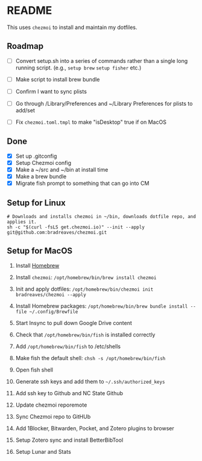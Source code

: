 # README

This uses `chezmoi` to install and maintain my dotfiles.

## Roadmap 

- [ ] Convert setup.sh into a series of commands rather than a single long
  running script. (e.g., `setup brew` `setup fisher` etc.)
- [ ] Make script to install brew bundle
- [ ] Confirm I want to sync plists
- [ ] Go through /Library/Preferences and ~/Library Preferences for plists to add/set
- [ ] Fix `chezmoi.toml.tmpl` to make "isDesktop" true if on MacOS


## Done
- [x] Set up .gitconfig
- [x] Setup Chezmoi config
- [x] Make a ~/src and ~/bin at install time
- [x] Make a brew bundle
- [x] Migrate fish prompt to something that can go into CM

## Setup for Linux
	
	# Downloads and installs chezmoi in ~/bin, downloads dotfile repo, and applies it.
	sh -c "$(curl -fsLS get.chezmoi.io)" --init --apply git@github.com:bradreaves/chezmoi.git


## Setup for MacOS

 1. Install [Homebrew](https://brew.sh)
 2. Install `chezmoi`: ```/opt/homebrew/bin/brew install chezmoi```
 3. Init and  apply dotfiles: ```/opt/homebrew/bin/chezmoi init bradreaves/chezmoi --apply```
 4. Install Homebrew packages: ```/opt/homebrew/bin/brew bundle install --file ~/.config/Brewfile```

 0. Start Insync to pull down Google Drive content

 5. Check that `/opt/homebrew/bin/fish` is installed correctly
 6. Add `/opt/homebrew/bin/fish` to /etc/shells
 7. Make fish the default shell: ```chsh -s /opt/homebrew/bin/fish```
 8. Open fish shell
 9. Generate ssh keys and add them to  `~/.ssh/authorized_keys`



10. Add ssh key to Github and NC State Github
11. Update chezmoi reporemote 
12. Sync Chezmoi repo to GitHUb

13. Add 1Blocker, Bitwarden, Pocket, and Zotero plugins to browser
14. Setup Zotero sync and install BetterBibTool
15. Setup Lunar and Stats

